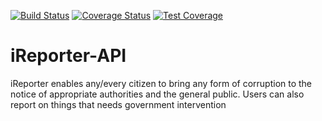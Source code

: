 [![Build Status](https://travis-ci.org/LordUche/iReporter-API.svg?branch=master)](https://travis-ci.org/LordUche/iReporter-API)
[![Coverage Status](https://coveralls.io/repos/github/LordUche/iReporter-API/badge.svg?branch=master)](https://coveralls.io/github/LordUche/iReporter-API?branch=master)
[![Test Coverage](https://api.codeclimate.com/v1/badges/054a641313d6e835b289/test_coverage)](https://codeclimate.com/github/LordUche/iReporter-API/test_coverage)

# iReporter-API
iReporter enables any/every citizen to bring any form of corruption to the notice of appropriate authorities and the general public. Users can also report on things that needs government intervention
